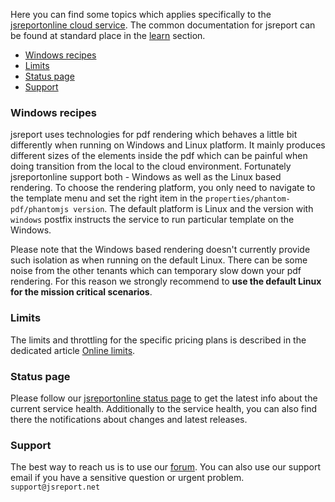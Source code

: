 Here you can find some topics which applies specifically to the [jsreportonline cloud service](/online). The common documentation for jsreport can be found at standard place in the [learn](https://jsreport.net/learn) section.


- [Windows recipes](#windows-recipes)
- [Limits](#limits)    
- [Status page](#status-page)
- [Support](#support)

### <a name="windows-recipes"></a>Windows recipes

jsreport uses technologies for pdf rendering which behaves a little bit differently when running on Windows and Linux platform. It mainly produces different sizes of the elements inside the pdf which can be painful when doing transition from the local to the cloud environment. Fortunately jsreportonline support both - Windows as well as the Linux based rendering. To choose the rendering platform, you only need to navigate to the template menu and set the right item in the `properties/phantom-pdf/phantomjs version`. The default platform is Linux and the version with `windows` postfix instructs the service to run particular template on the Windows.

Please note that the Windows based rendering doesn't currently provide such isolation as when running on the default Linux. There can be some noise from the other tenants which can temporary slow down your pdf rendering. For this reason we strongly recommend to **use the default Linux for the mission critical scenarios**. 

### <a name="limits"></a>Limits
The limits and throttling for the specific pricing plans is described in the dedicated article [Online limits](/learn/online-limits).

### <a name="status-page"></a>Status page

Please follow our [jsreportonline status page](https://jsreportonline.a.offsitestatus.com/) to get the latest info about the current service health. Additionally to the service health, you can also find there the notifications about changes and latest releases.

### <a name="support"></a>Support

The best way to reach us is to use our [forum](https://forum.jsreport.net/). You can also use our support email if you have a sensitive question or urgent problem. `support@jsreport.net`
